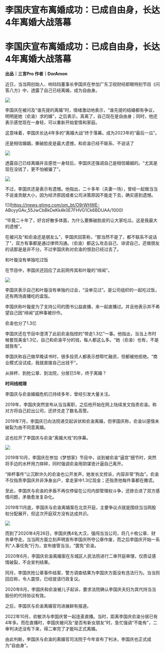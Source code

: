 # 李国庆宣布离婚成功：已成自由身，长达4年离婚大战落幕

# 李国庆宣布离婚成功：已成自由身，长达4年离婚大战落幕

**出品｜三言Pro 作者｜DorAmon**

近日，当当网创始人、响珰珰董事长李国庆在参加广东卫视财经郎眼特别节目《问答八方》中，透露了自己已经离婚，成为自由身。

![](https://inews.gtimg.com/om_bt/OuCi0voHZPu6xNgYXH6DnxANDKV6vDeNyqtCvgcqUUQWsAA/1000)

李国庆在被问及“谁先提的离婚”时，情绪激动地表示，“谁先提的结婚都有争议，明明是她（俞渝）求的婚”，之后表示，真离了，自己现在是自由身；同时，他还表示感觉现在一身轻，可以重新开始爱情和家庭。

这意味着，李国庆长达4年多的“离婚大战”终于落幕。成为2023年的“最后一瓜”。

还是相信婚姻，撕破脸皮是最大遗憾，和俞渝已经不联系、不说话了

![](https://inews.gtimg.com/om_bt/OTyJtzwhMjZRX1ns_htTr7O4273RJE744oDreEvK7C0M8AA/1000)

透露自己已经离婚并且感觉一身轻后，李国庆还强调自己是相信婚姻的。“尤其是现在没钱了，更不怕被骗了”。

![](https://inews.gtimg.com/om_bt/O6bj1AhbJBekzD7Uqe3bFq04JYvVphXKOMdcjJFgvf4kcAA/1000)

不过，李国庆还是表示有遗憾。他指出，二十多年（夫妻一场），曾经一起做当当不说谁贡献大小，因为经济原因或者公司决策原因不能走下去，确实感到遗憾。

![](https://inews.gtimg.com/om_bt/O9rWHWE-
ABcyyGAv_55JwCbBkDeKk4k0E7FHVG1Ck6BDUAA/1000)

“毕竟二十年了，好合好散多体面，为什么要撕破脸皮的让大家吃瓜，这是我最大的遗憾”。

在被问及“和俞渝还是朋友么”，李国庆回答称，“那当然不是了，都不联系不说话了”，双方有事都是通过律师沟通。（俞渝）都这么攻击自己、诽谤自己，还做朋友的话那是是非不分。不过李国庆称对俞渝的恨劲已经过去了。

和叶璇没有单独吃过饭

在节目中，李国庆还回应了此前网传其和叶璇的“绯闻”。

![](https://inews.gtimg.com/om_bt/OJKjhPKAbyhaSmSqMaxojmRWxpfRsJeqnWnPgogCv9JicAA/1000)

李国庆表示自己和叶璇没有单独约过会，“没单见过”。是公司组织的一起吃过饭，还有两场直播吃的盒饭。

李国庆称叶璇是为了支持公司的图书公益直播，来一起直播过。并且他表示并不希望自己因“绯闻”这种事被炒作。

俞渝也分了1.3亿

李国庆还在节目中澄清了此前俞渝指控的“带走1.3亿”一事。他指出，当当上市时候套现美金1.3亿，自己和俞渝平分的钱，每人都这么多。“她（俞渝）也有，不是就我有”。

李国庆称自己做早晚读书时，很多投资人都表示想帮忙融资，但都被他拒绝。“商业模式没试成，我就直接自己出钱干”。

从摔杯、到抢公章、到法院，分居已5年，终于离婚？

**时间线梳理**

李国庆与俞渝婚姻危机已持续多年，曾经引发大量关注。

2019年，李国庆突然宣布从当当离职，之后他开始在网上陆续发文指责俞渝。称对方将自己赶出公司，还挤兑走了数名高管。

2019年7月，李国庆已向法院递交起诉状和俞渝离婚，但李国庆称，俞渝以感情未破裂为由不同意离婚。

这也拉开了李国庆与俞渝“离婚大戏”的序幕。

![](https://inews.gtimg.com/om_bt/O-Z6TyOHRea_uJZ8Q8mnlFIxAvQyv98qUlhe6kYoldut0AA/1000)

2019年10月，李国庆在参加《梦想家》节目中，谈到被俞渝“逼宫”细节时，突然将手边的水杯用力摔碎，同时强调俞渝用阴谋诡计逼自己离开。

“摔杯事件”让沉默许久的俞渝也公开发声，她发长文控诉，内容非常“狗血”。俞渝不仅指责李国庆并非净身出户，拿走家中1.3亿现金；还指责他每件事都在撒谎。

至此，李国庆与俞渝的矛盾不再仅停留在公司内部管理权斗争，还掺合进了双方感情问题，矛盾愈发复杂化。

2019年11月底，李国庆与俞渝离婚案在北京开庭，主要争议点就是围绕当当网股权分配展开，但这次开庭双方没有达成共识。

![](https://inews.gtimg.com/om_bt/Orwo5me6MUgrSQL46RvHfv7hjMEX7xRwBOR5frR_l6LrwAA/1000)

而到了2020年4月26日，李国庆携4名大汉，强闯当当公司，将几十枚公章、财务章夺走。当当网方面立刻声明宣布李国庆所夺公章作废，而之后李国庆开始一系列“人事任免”行为，宣布接管当当，“罢免”俞渝。

2020年6月，李国庆俞渝离婚案在东城区人民法院进行二审开庭审理，仅质证感情破裂，不会宣判结果。

同月，李国庆抢公章事件结案，警方调查结果为李国庆方面没有违法行为。当当则回应称，令人震惊，已经提请行政复议。

2020年8月，李国庆和俞渝被儿子起诉，要求法院确认李国庆夫妇为其代持当当股份的代持协议有效。

之后，李国庆与俞渝离婚官司进展鲜有报道。

2022年10月，俞敏洪与李国庆曾一起连麦直播。当时，距离李国庆俞渝分居已有4年多。而在直播时，李国庆被问及“是否有新女朋友”时，急忙强调“不能有”，二审判决还没有下来，得二审完了才能叫正式离婚。

由此判断，李国庆与俞渝的离婚官司法院于今年宣布了判决，李国庆也正式成为“自由身”。

